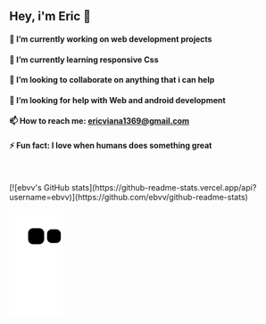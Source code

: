 ## Hey, i'm Eric 👋


#### 🔭 I’m currently working on web development projects
#### 🌱 I’m currently learning responsive Css
#### 👾 I’m looking to collaborate on anything that i can help
#### 🤔 I’m looking for help with Web and android development
#### 📫 How to reach me: ericviana1369@gmail.com
#### ⚡ Fun fact: I love when humans does something great
<br/>
<br/>
[![ebvv's GitHub stats](https://github-readme-stats.vercel.app/api?username=ebvv)](https://github.com/ebvv/github-readme-stats)

![Snake animation](https://github.com/rafaballerini/rafaballerini/blob/output/github-contribution-grid-snake.svg)
